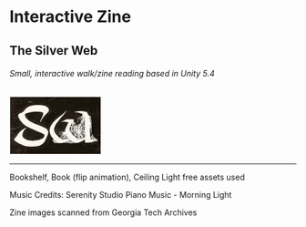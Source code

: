 # Interactive Zine
## The Silver Web
###### Small, interactive walk/zine reading based in Unity 5.4

![alt text](https://github.com/xroycekimx/InteractiveZine/blob/master/Assets/Images/icon.png "Icon")

---

Bookshelf, Book (flip animation), Ceiling Light free assets used

Music Credits: Serenity Studio Piano Music - Morning Light

Zine images scanned from Georgia Tech Archives
